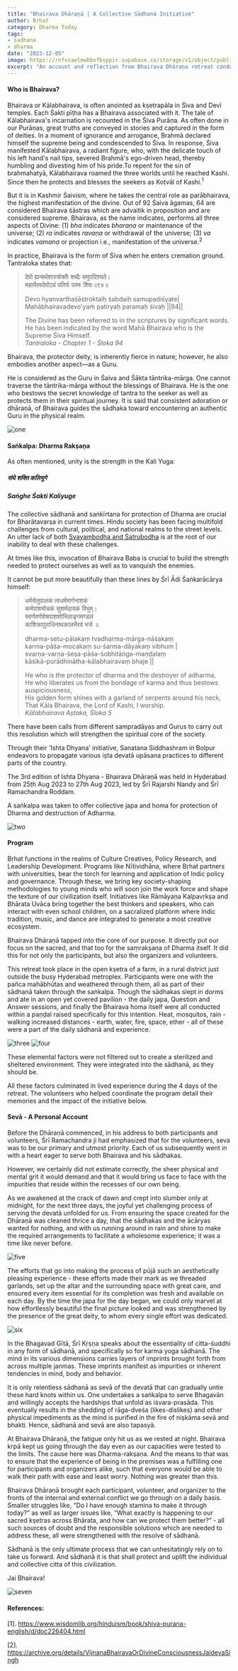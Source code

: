 ```yaml
---
title: "Bhairava Dhāraṇā | A Collective Sādhanā Initiative"
author: Bṛhat
category: Dharma Today
tags: 
- sadhana
- dharma
date: "2023-12-05"
image: https://rnfvzaelmwbbvfbsppir.supabase.co/storage/v1/object/public/brhatwebsite/05dhiti/bhairavadharana/bhairavadharana.webp
excerpt: "An account and reflection from Bhairava Dhāraṇa retreat conducted in Bhagyanagar."
---
```

#### Who is Bhairava?

Bhairava or Kālabhairava, is often anointed as kṣetrapāla in Śiva and Devī temples. Each Śakti pīṭha has a Bhairava associated with it. The tale of Kālabhairava's incarnation is recounted in the Śiva Purāṇa. As often done in our Purāṇas, great truths are conveyed in stories and captured in the form of deities. In a moment of ignorance and arrogance, Brahmā declared himself the supreme being and condescended to Śiva. In response, Śiva manifested Kālabhairava, a radiant figure, who, with the delicate touch of his left hand's nail tips, severed Brahmā's ego-driven head, thereby humbling and divesting him of his pride.To repent for the sin of brahmahatyā, Kālabhairava roamed the three worlds until he reached Kashi. Since then he protects and blesses the seekers as Koṭvāl of Kashi.<sup>1</sup>

But it is in Kashmir Śaivism, where he takes the central role as parābhairava, the highest manifestation of the divine. Out of 92 Śaiva āgamas, 64 are considered Bhairava śāstras which are advaitik in proposition and are considered supreme. Bhairava, as the name indicates, performs all three aspects of Divine: (1) _bha_ indicates _bharaṇa_ or maintenance of the universe; (2) _ra_ indicates _ravaṇa_ or withdrawal of the universe; (3) _va_ indicates _vamana_ or projection i.e., manifestation of the universe.<sup>2</sup>

In practice, Bhairava is the form of Śiva when he enters cremation ground. Tantraloka states that:

>देवो ह्यन्वर्थशास्त्रोक्तैः शब्दैः समुपदिश्यते।  
>महाभैरवदेवोऽयं पतिर्यः परमः शिवः॥९४॥  
>
>Devo hyanvarthaśāstroktaiḥ śabdaiḥ samupadiśyate|     
>Mahābhairavadevo'yaṁ patiryaḥ paramaḥ śivaḥ ||94||  
>
>The Divine has been referred to in the scriptures by significant words.   
>He has been indicated by the word Mahā Bhairava who is the Supreme Śiva Himself.   
><cite>Tantraloka - Chapter 1 - Śloka 94</cite>

Bhairava, the protector deity, is inherently fierce in nature; however, he also embodies another aspect—as a Guru.

He is considered as the Guru in Śaiva and Śākta tāntrika-mārga. One cannot traverse the tāntrika-mārga without the blessings of Bhairava. He is the one who bestows the secret knowledge of tantra to the seeker as well as protects them in their spiritual journey. It is said that consistent adoration or dhāraṇā, of Bhairava guides the sādhaka toward encountering an authentic Guru in the physical realm.

<img class="imageclass" src="https://rnfvzaelmwbbvfbsppir.supabase.co/storage/v1/object/public/brhatwebsite/05dhiti/bhairavadharana/bhairavadharana1.webp" alt="one"/>

#### Saṅkalpa: Dharma Rakṣaṇa 

As often mentioned, unity is the strength in the Kali Yuga:

##### संघे शक्ति कलियुगे  
##### Saṅghe Śakti Kaliyuge  

The collective sādhanā and saṅkīrtana for protection of Dharma are crucial for Bharātavarṣa in current times. Hindu society has been facing multifold challenges from cultural, political, and national realms to the street levels. An utter lack of both [Svayambodha and Śatrubodha](https://www.brhat.in/dhiti/shatrubodhasvayambodha) is at the root of our inability to deal with these challenges.

At times like this, invocation of Bhairava Baba is crucial to build the strength needed to protect ourselves as well as to vanquish the enemies.

It cannot be put more beautifully than these lines by Śrī Ādi Śaṅkarācārya himself:

>धर्मसेतुपालकं त्वधर्ममार्गनाशकं  
>कर्मपाशमोचकं सुशर्मदायकं विभुम्।  
>स्वर्णवर्णशेषपाशशोभिताङ्गमण्डलं  
>काशिकापुराधिनाथकालभैरवं भजे ॥    
>  
>dharma-setu-pālakaṃ tvadharma-mārga-nāśakaṃ  
>karma-pāśa-mocakaṃ su-śarma-dāyakaṃ vibhum |  
>svarṇa-varṇa-śeṣa-pāśa-śobhitāṅga-maṇḍalaṃ  
>kāśikā-purādhinātha-kālabhairavaṃ bhaje ||  
>  
>He who is the protector of dharma and the destroyer of adharma,  
>He who liberates us from the bondage of karma and thus bestows auspiciousness,  
>His golden form shines with a garland of serpents around his neck,  
>That Kāla Bhairava, the Lord of Kashi, I worship.  
><cite>Kālabhairava Aṣṭaka, Śloka 5</cite>

There have been calls from different sampradāyas and Gurus to carry out this resolution which will strengthen the spiritual core of the society. 

Through their 'Ishta Dhyana' initiative, Sanatana Siddhashram in Bolpur endeavors to propagate various iṣta devatā upāsana practices to different parts of the country.

The 3rd edition of Ishta Dhyana - Bhairava Dhāraṇā was held in Hyderabad from 25th Aug 2023 to 27th Aug 2023, led by Śrī Rajarshi Nandy and Śrī Ramachandra Roddam. 

A saṅkalpa was taken to offer collective japa and homa for protection of Dharma and destruction of Adharma.

<img class="imageclass" src="https://rnfvzaelmwbbvfbsppir.supabase.co/storage/v1/object/public/brhatwebsite/05dhiti/bhairavadharana/bhairavadharana2.webp" alt="two"/>

#### Program 

Bṛhat functions in the realms of Culture Creatives, Policy Research, and Leadership Development. Programs like Nītividhāna, where Bṛhat partners with universities, bear the torch for learning and application of Indic policy and governance. Through these, we bring key society-shaping methodologies to young minds who will soon join the work force and shape the texture of our civilization itself. Initiatives like Rāmāyaṇa Kalpavṛkṣa and Bhārata Uvāca bring together the best thinkers and speakers, who can interact with even school children, on a sacralized platform where Indic tradition, music, and dance are integrated to generate a most creative ecosystem. 

Bhairava Dhāraṇā tapped into the core of our purpose. It directly put our focus on the sacred, and that too for the saṃrakṣaṇa of Dharma itself. It did this for not only the participants, but also the organizers and volunteers.

This retreat took place in the open kṣetra of a farm, in a rural district just outside the busy Hyderabad metroplex. Participants were one with the pañca mahābhūtas and weathered through them, all as part of their sādhanā taken through the saṅkalpa. Though the sādhakas slept in dorms and ate in an open yet covered pavilion - the daily japa, Question and Answer sessions, and finally the Bhairava homa itself were all conducted within a paṇḍal raised specifically for this intention. Heat, mosquitos, rain - walking increased distances - earth, water, fire, space, ether - all of these were a part of the daily sādhanā and experience.

<div class="rta-grid grid2 stay2">
	<img class="imageclass" src="https://rnfvzaelmwbbvfbsppir.supabase.co/storage/v1/object/public/brhatwebsite/05dhiti/bhairavadharana/bhairavadharana3.webp" alt="three"/>
	<img class="imageclass" src="https://rnfvzaelmwbbvfbsppir.supabase.co/storage/v1/object/public/brhatwebsite/05dhiti/bhairavadharana/bhairavadharana4.webp" alt="four"/>
</div>

These elemental factors were not filtered out to create a sterilized and sheltered environment. They were integrated into the sādhanā, as they should be.

All these factors culminated in lived experience during the 4 days of the retreat. The volunteers who helped coordinate the program detail their memories and the impact of the initiative below.

#### Sevā - A Personal Account

Before the Dhāraṇā commenced, in his address to both participants and volunteers, Śrī Ramachandra ji had emphasized that for the volunteers, seva was to be our primary and utmost priority. Each of us subsequently went in with a heart eager to serve both Bhairava and his sādhakas. 

However, we certainly did not estimate correctly, the sheer physical and mental grit it would demand and that it would bring us face to face with the impurities that reside within the recesses of our own being. 

As we awakened at the crack of dawn and crept into slumber only at midnight, for the next three days, the joyful yet challenging process of serving the devatā unfolded for us. From ensuring the space created for the Dhāraṇā was cleaned thrice a day, that the sādhakas and the ācāryas wanted for nothing, and with us running around in rain and shine to make the required arrangements to facilitate a wholesome experience; it was a time like never before. 

<img class="imageclass2" src="https://rnfvzaelmwbbvfbsppir.supabase.co/storage/v1/object/public/brhatwebsite/05dhiti/bhairavadharana/bhairavadharana5.webp" alt="five"/>

The efforts that go into making the process of pūjā such an aesthetically pleasing experience - these efforts made their mark as we threaded garlands, set up the altar and the surrounding space with great care, and ensured every item essential for its completion was fresh and available on each day. By the time the japa for the day began, we could only marvel at how effortlessly beautiful the final picture looked and was strengthened by the presence of the great deity, to whom every single effort was dedicated. 

<img class="imageclass2" src="https://rnfvzaelmwbbvfbsppir.supabase.co/storage/v1/object/public/brhatwebsite/05dhiti/bhairavadharana/bhairavadharana6.webp" alt="six"/>

In the Bhagavad Gītā, Śrī Kṛṣṇa speaks about the essentiality of citta-śuddhi in any form of sādhanā, and specifically so for karma yoga sādhanā. The mind in its various dimensions carries layers of imprints brought forth from across multiple janmas. These imprints manifest as impurities or inherent tendencies in mind, body and behavior. 

It is only relentless sādhanā as sevā of the devatā that can gradually untie these hard knots within us. One undertakes a saṅkalpa to serve Bhagavān and willingly accepts the hardships that unfold as iśvara-prasāda. This eventually results in the shedding of rāga-dveśa (likes-dislikes) and other physical impediments as the mind is purified in the fire of niṣkāma sevā and bhakti. Hence, sādhanā and sevā are also tapasyā.

At Bhairava Dhāraṇā, the fatigue only hit us as we rested at night. Bhairava krpā kept us going through the day even as our capacities were tested to the limits. The cause here was Dharma-rakṣaṇa. And the means to that was to ensure that the experience of being in the premises was a fulfilling one for participants and organizers alike, such that everyone would be able to walk their path with ease and least worry. Nothing was greater than this. 

Bhairava Dhāraṇā brought each participant, volunteer, and organizer to the fronts of the internal and external conflict we go through on a daily basis. Smaller struggles like, “Do I have enough stamina to make it through today?” as well as larger issues like, “What exactly is happening to our sacred kṣetras across Bhārata, and how can we protect them better?” - all such sources of doubt and the responsible solutions which are needed to address these, all were strengthened with the resolve of sādhanā.

Sādhanā is the only ultimate process that we can unhesitatingly rely on to take us forward. And sādhanā it is that shall protect and uplift the individual and collective citta of this civilization. 

Jai Bhairava!

<img class="imageclass2" src="https://rnfvzaelmwbbvfbsppir.supabase.co/storage/v1/object/public/brhatwebsite/05dhiti/bhairavadharana/bhairavadharana7.webp" alt="seven"/>

#### References:

[1]. https://www.wisdomlib.org/hinduism/book/shiva-purana-english/d/doc226404.html

[2]. https://archive.org/details/VijnanaBhairavaOrDivineConsciousnessJaidevaSingh 

<style lang="sass">

.imageclass
	object-fit: contain
	weight: 200px
	height: 400px

</style>
